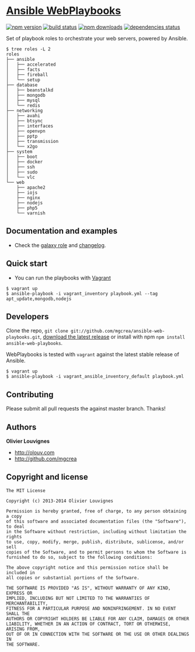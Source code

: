 # [Ansible WebPlaybooks](https://galaxy.ansible.com/list#/roles/441)

[![npm version](https://img.shields.io/npm/v/ansible-web-playbooks.svg?style=flat)](https://www.npmjs.com/package/ansible-web-playbooks) [![build status](http://img.shields.io/travis/mgcrea/ansible-web-playbooks/master.svg?style=flat)](http://travis-ci.org/mgcrea/ansible-web-playbooks) [![npm downloads](https://img.shields.io/npm/dm/ansible-web-playbooks.svg?style=flat)](https://www.npmjs.com/package/ansible-web-playbooks) [![dependencies status](http://img.shields.io/david/mgcrea/ansible-web-playbooks.svg?style=flat)](https://david-dm.org/mgcrea/ansible-web-playbooks)

Set of playbook roles to orchestrate your web servers, powered by Ansible.

>
```
$ tree roles -L 2
roles
├── ansible
│   ├── accelerated
│   ├── facts
│   ├── fireball
│   └── setup
├── database
│   ├── beanstalkd
│   ├── mongodb
│   ├── mysql
│   └── redis
├── networking
│   ├── avahi
│   ├── btsync
│   ├── interfaces
│   ├── openvpn
│   ├── pptp
│   ├── transmission
│   └── x2go
├── system
│   ├── boot
│   ├── docker
│   ├── ssh
│   ├── sudo
│   └── vlc
└── web
    ├── apache2
    ├── iojs
    ├── nginx
    ├── nodejs
    ├── php5
    └── varnish
```


## Documentation and examples

+ Check the [galaxy role](https://galaxy.ansible.com/list#/roles/441) and [changelog](https://github.com/mgcrea/ansible-web-playbooks/releases).


## Quick start

+ You can run the playbooks with [Vagrant](http://www.vagrantup.com/)

>
    $ vagrant up
    $ ansible-playbook -i vagrant_inventory playbook.yml --tag apt_update,mongodb,nodejs


## Developers

Clone the repo, `git clone git://github.com/mgcrea/ansible-web-playbooks.git`, [download the latest release](https://github.com/mgcrea/ansible-web-playbooks/zipball/master) or install with npm `npm install ansible-web-playbooks`.

WebPlaybooks is tested with `vagrant` against the latest stable release of Ansible.

>
    $ vagrant up
    $ ansible-playbook -i vagrant_ansible_inventory_default playbook.yml


## Contributing

Please submit all pull requests the against master branch. Thanks!


## Authors

**Olivier Louvignes**

+ http://olouv.com
+ http://github.com/mgcrea


## Copyright and license

    The MIT License

    Copyright (c) 2013-2014 Olivier Louvignes

    Permission is hereby granted, free of charge, to any person obtaining a copy
    of this software and associated documentation files (the "Software"), to deal
    in the Software without restriction, including without limitation the rights
    to use, copy, modify, merge, publish, distribute, sublicense, and/or sell
    copies of the Software, and to permit persons to whom the Software is
    furnished to do so, subject to the following conditions:

    The above copyright notice and this permission notice shall be included in
    all copies or substantial portions of the Software.

    THE SOFTWARE IS PROVIDED "AS IS", WITHOUT WARRANTY OF ANY KIND, EXPRESS OR
    IMPLIED, INCLUDING BUT NOT LIMITED TO THE WARRANTIES OF MERCHANTABILITY,
    FITNESS FOR A PARTICULAR PURPOSE AND NONINFRINGEMENT. IN NO EVENT SHALL THE
    AUTHORS OR COPYRIGHT HOLDERS BE LIABLE FOR ANY CLAIM, DAMAGES OR OTHER
    LIABILITY, WHETHER IN AN ACTION OF CONTRACT, TORT OR OTHERWISE, ARISING FROM,
    OUT OF OR IN CONNECTION WITH THE SOFTWARE OR THE USE OR OTHER DEALINGS IN
    THE SOFTWARE.
